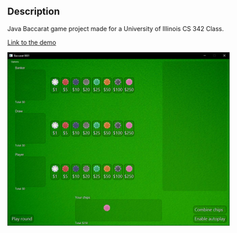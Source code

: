 ## Description
Java Baccarat game project made for a University of Illinois CS 342 Class.

[Link to the demo](https://www.youtube.com/watch?v=Eg6--YaJux0)


<img src="https://github.com/peterPacho/JavaBaccarat/blob/main/media/1.png?raw=true">
